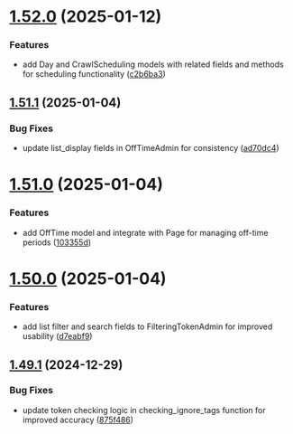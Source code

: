 # [1.52.0](https://github.com/ghorbani-mohammad/Crawler-Framework/compare/v1.51.1...v1.52.0) (2025-01-12)


### Features

* add Day and CrawlScheduling models with related fields and methods for scheduling functionality ([c2b6ba3](https://github.com/ghorbani-mohammad/Crawler-Framework/commit/c2b6ba30e0a186a1e326e6a4c11bf65eded89125))



## [1.51.1](https://github.com/ghorbani-mohammad/Crawler-Framework/compare/v1.51.0...v1.51.1) (2025-01-04)


### Bug Fixes

* update list_display fields in OffTimeAdmin for consistency ([ad70dc4](https://github.com/ghorbani-mohammad/Crawler-Framework/commit/ad70dc467418c81176da698b03b99402e4843efa))



# [1.51.0](https://github.com/ghorbani-mohammad/Crawler-Framework/compare/v1.50.0...v1.51.0) (2025-01-04)


### Features

* add OffTime model and integrate with Page for managing off-time periods ([103355d](https://github.com/ghorbani-mohammad/Crawler-Framework/commit/103355d3db0d9b8823accaed9cd208aafa0f829d))



# [1.50.0](https://github.com/ghorbani-mohammad/Crawler-Framework/compare/v1.49.1...v1.50.0) (2025-01-04)


### Features

* add list filter and search fields to FilteringTokenAdmin for improved usability ([d7eabf9](https://github.com/ghorbani-mohammad/Crawler-Framework/commit/d7eabf9734c2584a05a58da68f6345403be0b0ec))



## [1.49.1](https://github.com/ghorbani-mohammad/Crawler-Framework/compare/v1.49.0...v1.49.1) (2024-12-29)


### Bug Fixes

* update token checking logic in checking_ignore_tags function for improved accuracy ([875f486](https://github.com/ghorbani-mohammad/Crawler-Framework/commit/875f486acb6d22fc747e43c342b1e27b4b5ba497))



